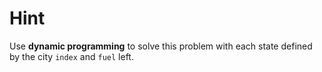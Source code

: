 # Hint
Use **dynamic programming** to solve this problem
with each state defined by the city `index` and `fuel` left.
